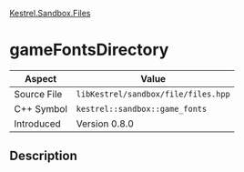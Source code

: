 [Kestrel.Sandbox.Files](index.md)
# gameFontsDirectory
| Aspect | Value |
| --- | --- |
| Source File | `libKestrel/sandbox/file/files.hpp` |
| C++ Symbol | `kestrel::sandbox::game_fonts` |
| Introduced | Version 0.8.0 |
## Description
